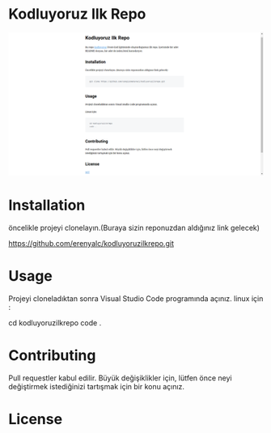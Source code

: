 # Kodluyoruz Ilk Repo

![Alt text](https://raw.githubusercontent.com/Kodluyoruz/taskforce/main/git/odev1/figures/markdown.png)




# Installation


öncelikle projeyi clonelayın.(Buraya sizin reponuzdan aldığınız link gelecek)

https://github.com/erenyalc/kodluyoruzilkrepo.git

# Usage


Projeyi cloneladıktan sonra Visual Studio Code programında açınız.
linux için :

cd kodluyoruzilkrepo
code .

# Contributing



Pull requestler kabul edilir. Büyük değişiklikler için, lütfen önce neyi değiştirmek istediğinizi tartışmak için bir konu açınız.


# License

